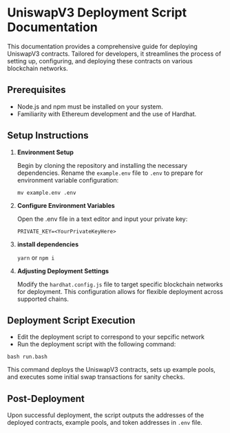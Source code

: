 # UniswapV3 Deployment Script Documentation

This documentation provides a comprehensive guide for deploying UniswapV3 contracts. Tailored for developers, it streamlines the process of setting up, configuring, and deploying these contracts on various blockchain networks.

## Prerequisites

- Node.js and npm must be installed on your system.
- Familiarity with Ethereum development and the use of Hardhat.

## Setup Instructions

1. **Environment Setup**

   Begin by cloning the repository and installing the necessary dependencies. Rename the `example.env` file to `.env` to prepare for environment variable configuration:

   ```shell
   mv example.env .env

2. **Configure Environment Variables**

    Open the .env file in a text editor and input your private key:
    ```shell 
    PRIVATE_KEY=<YourPrivateKeyHere>
    ```
3. **install dependencies**

    ```yarn``` or ```npm i```
4. **Adjusting Deployment Settings**

    Modify the ```hardhat.config.js``` file to target specific blockchain networks for deployment. This configuration allows for flexible deployment across supported chains.
## Deployment Script Execution
- Edit the deployment script to correspond to your sepcific network
- Run the deployment script with the following command:

```shell
bash run.bash
```
This command deploys the UniswapV3 contracts, sets up example pools, and executes some initial swap transactions for sanity checks.



## Post-Deployment
Upon successful deployment, the script outputs the addresses of the deployed contracts, example pools, and token addresses in ```.env``` file.